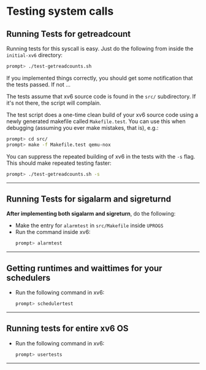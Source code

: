 # Testing system calls

## Running Tests for getreadcount

Running tests for this syscall is easy. Just do the following from
inside the `initial-xv6` directory:

```sh
prompt> ./test-getreadcounts.sh
```

If you implemented things correctly, you should get some notification
that the tests passed. If not ...

The tests assume that xv6 source code is found in the `src/` subdirectory.
If it's not there, the script will complain.

The test script does a one-time clean build of your xv6 source code
using a newly generated makefile called `Makefile.test`. You can use
this when debugging (assuming you ever make mistakes, that is), e.g.:

```sh
prompt> cd src/
prompt> make -f Makefile.test qemu-nox
```

You can suppress the repeated building of xv6 in the tests with the
`-s` flag. This should make repeated testing faster:

```sh
prompt> ./test-getreadcounts.sh -s
```

---

## Running Tests for sigalarm and sigreturnd

**After implementing both sigalarm and sigreturn**, do the following:
- Make the entry for `alarmtest` in `src/Makefile` inside `UPROGS`
- Run the command inside xv6:
    ```sh
    prompt> alarmtest
    ```

---

## Getting runtimes and waittimes for your schedulers
- Run the following command in xv6:
    ```sh
    prompt> schedulertest
    ```  
---

## Running tests for entire xv6 OS
- Run the following command in xv6:
    ```sh
    prompt> usertests
    ```

---
